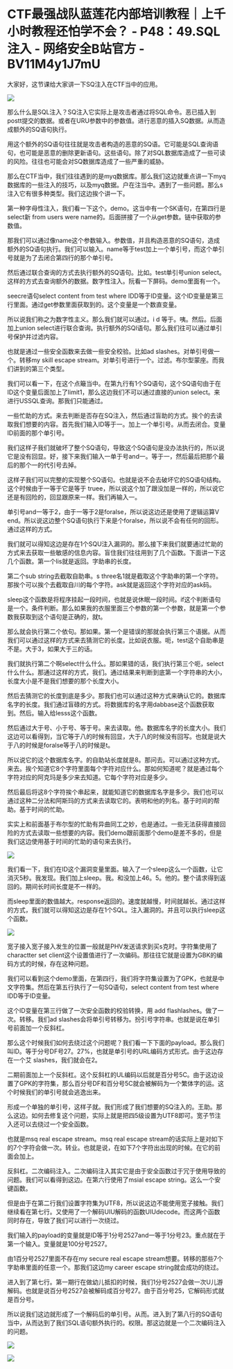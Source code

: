 # CTF最强战队蓝莲花内部培训教程｜上千小时教程还怕学不会？ - P48：49.SQL注入 - 网络安全B站官方 - BV11M4y1J7mU

大家好，这节课给大家讲一下SQ注入在CTF当中的应用。

![](img/5bdf5b00c49bde6abcdcfc2511e8b6b3_1.png)

那么什么是SQL注入？SQ注入它实际上是攻击者通过将SQL命令。恶已插入到postt提交的数据。或者在URU参数中的参数值。进行恶意的插入SQ数据。从而造成额外的SQ语句执行。

用这个额外的SQ语句往往就是攻击者构造的恶意的SQ语。它可能是SQL查询语句，也可能是恶意的删除更新语句。这些语句。除了对SQL数据库造成了一些可读的风险。往往也可能会对SQ数据库造成了一些严重的威胁。

那么在CTF当中，我们往往遇到的是myq数据库。那么我们这边就重点讲一下myq数据库的一些注入的技巧，以及myq数据。户在注当中。遇到了一些问题。那么s注入它有很多种类型。我们这边挨个讲一下。

第一种字母性注入，我们看一下这个。demo。这当中有一个SK语句，在第四行是select新 from users were name的。后面拼接了一个从get参数。链中获取的参数值。

那我们可以通过像name这个参数输入。参数值，并且构造恶意的SQ语句，造成额外的SQ语句执行。我们可以输入。name等于test加上一个单引号，而这个单引号就是为了去闭合第四行的那个单引号。

然后通过联合查询的方式去执行额外的SQ语句。比如。test单引号union select。这样的方式去查询额外的数据。数字性注入。阮看一下屏码。demo里面有一个。

seecre语句select content from test where IDD等于ID变量。这个ID变量是第三行里面。通过get参数里面获取到的。这个变量是一个数直变量。

所以说我们称之为数字性主义。那么我们就可以通过。i d 等于。咦。然后。后面加上union select进行联合查询。执行额外的SQl语句。那么我们往可以通过单引号保护并过滤内容。

也就是通过一些安全函数来去做一些安全校验。比如ad slashes。对单引号做一个。转移my skill escape stream。对单引号进行一个。过滤。布尔型蒙座。而我们讲到的第三个类型。

我们可以看一下，在这个点簸当中。在第九行有1个SQ语句，这个SQ语句由于在ID这个变量后面加上了limit1，那么这边我们不可以通过直接的union select。来进行USSQL查询。那我们只能通过。

一些忙助的方式。来去判断是否存在SQ注入，然后通过盲助的方式。挨个的去读取我们想要的内容。首先我们输入ID等于一。加上一个单引号。从而去闭合。变量ID前面的那个单引号。

我们这样子我们就破坏了整个SQ语句，导致这个SQ语句是没办法执行的，所以说它是没有回显。好，接下来我们输入一单于号and一。等于一，然后最后把那个最后的那个一的代引号去掉。

这样子我们可以完整的实现整个SQ语句。也就是说不会去破坏它的SQ语句结构。这个时候由于一等于它是等于 truee，所以说这个加了跟没加是一样的，所以说它还是有回险的，回显跟原来一样。我们再输入一。

单引号and一等于2，由于一等于2是foralse，所以说这边还是使用了逻辑运算V end。所以说这边整个SQ语句执行下来是个foralse，所以说不会有任何的回形。通过这样的方式。

我们就可以得知这边是存在1个SQU注入漏洞的。那么接下来我们就要通过忙助的方式来去获取一些敏感的信息内容。盲住我们往往用到了几个函数。下面讲一下这几个函数。第一个lis就是返回。字助串的长度。

第二个sub string去截取自助串。s three名1就是截取这个字助串的第一个字符。那挨个可以挨个去截取自川的每个字符。ask就是返回这个字符对应的ask码。

sleep这个函数是将程序挂起一段时间，也就是说休眠一段时间。if这个判断语句是一个。条件判断。那么如果我的衣服里面三个参数的第一个参数，就是第一个参数我获取到这个语句是正确的，就t。

那么就会执行第二个依句。那如果。第一个是错误的那就会执行第三个语据。从而我们可以通过这样的方式来去猜测它的长度。比如说衣服。呃，test这个自助串是不是。大于3，如果大于三的话。

我们就执行第二个啊select什么什么。那如果错的话，我们执行第三个呃，select什么什么。那通过这样的方式，我们。通过结果来判断到底第一个字符串的大小，长度大小是不是我们想要的那个长度大小。

然后去猜测它的长度到底是多少。那我们也可以通过这种方式来确认它的。数据库名字的长度。我们通过盲碌的方式。将数据库的名字用dabbase这个函数获取到。然后。输入给lesss这个函数。

然后通过大于号、小于号、等于号。来去读取。他。数据库名字的长度大小。我们这边可以看得到，当它等于八的时候有回显，大于八的时候没有回写。也就是说大于八的时候是foralse等于八的时候是t。

所以说它的这个数据库名字。的自助站长度就是8。那问去。可以通过这种方式。来去。挨个知道它8个字符里面每个字符对应什么。那如何知道呢？就是通过每个字符对应的阿克玛是多少来去知道。它每个字符对应是多少。

然后最后将这8个字符挨个串起来，就能知道它的数据库名字是多少。我们也可以通过这种二分法和阿斯玛的方式来去读取它的。表明和他的列名。基于时间的帮助。基于时间的忙助。

实实上和前面基于布尔型的忙助有异曲同工之妙，也是通过。一些无法获得直接回险的方式去读取一些想要的内容。我们demo跟前面那个demo是差不多的，但是我们这边使用基于时间的忙助的语句来去执行。



![](img/5bdf5b00c49bde6abcdcfc2511e8b6b3_3.png)

我们看一下，我们在ID这个漏洞变量里面。输入了一个sleep这么一个函数，让它消灭5秒。我发现。我们加上sleep。我。和没加上46。5。他的。整个请求得到返回的。期间长时间长度是不一样的。

而sleep里面的数值越大。response返回的。速度就越慢，时间就越长。通过这样的方式，我们就可以得知这边是存在1个SQL。注入漏洞的。并且可以执行sleep这个函数。



![](img/5bdf5b00c49bde6abcdcfc2511e8b6b3_5.png)

宽子接入宽子接入发生的位置一般就是PHV发送请求到买s克时。字符集使用了charactter set client这个设置值进行了一次编码。那往往它就是设置为GBK的编码方式的时候，存在这种问题。

我们可以看到这个demo里面，在第四行，我们将字符集设置为了GPK，也就是中文字符集。然后在第五行执行了一句SQ语句，select content from test where IDD等于ID变量。

这个ID变量在第三行做了一次安全函数的校验转换，用 add flashlashes。做了一次。转移。我们ad slashes会将单引号转移为。扮引号字符串。也就是说在单引号前面加一个反斜杠。

那么这个时候我们如何去绕过这个问题呢？我们看一下下面的payload。那么我们叫ID。等于分号DF号27。27%，也就是单引号的URL编码方式形式。由于这边存在一个艾 slashes，我们就会在2。

二期前面加上一个反斜杠。这个反斜杠的UL编码以后就是百分号5C。由于这边设置了GPK的字符集，那么百分号DF和百分号5C就会被解码为一个繁体字的运。这个时候我们的单引号就会逃逸出来。

形成一个单独的单引号，这样子就。我们形成了我们想要的SQ注入的。王助。那么这边。如何去修复这个问题，实际上就是把四5级设置为UTF8即可。宽子节注入还可以去绕过一个安全函数。

也就是msq real escape stream。msq real escape stream的话实际上是对如下的7个字符会做一次。转业。也就是说，在如下7个字符出出现的时候。在它的前面会加上。

反斜杠。二次编码注入。二次编码注入其实它是由于安全函数过于冗于使用导致的问题。我们可以看得到这边。在第六行使用了msial escape string。这么一个安键函数。

但是由于在第二行我们设置字符集为UTF8，所以说这边不能使用宽子接触。我们继续看在第七行。又使用了一个解码UIU解码的函数UIUdecode。而这两个函数同时存在，导致了我们可以进行一次绕过。

我们输入的payload的变量就是ID等于1分号2527and一等于1分号23。重点就在于第一个输入。变量就是100分号2527。

由1百分号2527里面不存在my secure real escape stream想要。转移的那些7个字助串里面的任意一个。那我们这边my career escape string就会成功的绕过。

进入到了第七行。第一期行在做幼儿抵扣的时候，我们1分号2527会做一次U儿游解码。也就是说百分号2527会被解码成百分号27。由于百分号25，它解码形式就是百分号。

所以说我们这边就形成了一个解码后的单引号。从而。进入到了第八行的SQ语句当中，从而达到了我们SQL语句额外执行的。权限。那这边就是一个二次编码注入的问题。



![](img/5bdf5b00c49bde6abcdcfc2511e8b6b3_7.png)

![](img/5bdf5b00c49bde6abcdcfc2511e8b6b3_8.png)